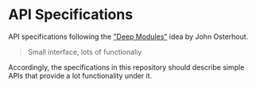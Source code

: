 # API Specifications

API specifications following the ["Deep Modules"](https://web.stanford.edu/~ouster/cgi-bin/cs190-winter18/lecture.php?topic=modularDesign) idea by John Osterhout.

> Small interface, lots of functionaliy

Accordingly, the specifications in this repository should describe simple APIs that provide a lot functionality under it. 
